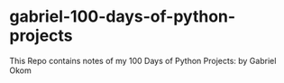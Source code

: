 # gabriel-100-days-of-python-projects
This Repo contains notes of my 100 Days of Python Projects: by Gabriel Okom
